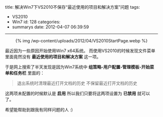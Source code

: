 title: 解决Win7下VS2010不保存“最近使用的项目和解决方案”问题
tags:
  - VS2010
  - Win7
id: 128
categories:
  - summarys
date: 2012-04-07 06:39:59
---

<center>{% img /wp-content/uploads/2012/04/VS2010StartPage.webp %}</center>

最近因为一些原因开始使用Win7 x64系统。
而使用VS2010的时候发现文件菜单里面竟然没有 **最近使用的项目和解决方案** 这一项。

于是网上搜索了半天发现是因为Win7系统中 **组策略-用户配置-管理模板-开始菜单和任务栏** 里面的：

> 退出系统时清理最近打开文档的历史
>   不保留最近打开文档的历史

这两项未配置的时候默认是 **启用**
所以我们只要将这两项设置为 **已禁用** 就可以了。

希望能帮助到跟我有同样问题的人 :)

